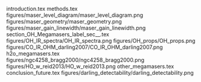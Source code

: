introduction.tex
methods.tex
figures/maser_level_diagram/maser_level_diagram.png
figures/maser_geometry/maser_geometry.png
figures/maser_gain_linewidth/maser_gain_linewidth.png
section_OH_Megamasers_label_sec__.tex
figures/OH_IR_spectra/OH_IR_spectra.png
figures/OH_props/OH_props.png
figures/CO_IR_OHM_darling2007/CO_IR_OHM_darling2007.png
h2o_megamasers.tex
figures/ngc4258_bragg2000/ngc4258_bragg2000.png
figures/HO_w_reid2013/HO_w_reid2013.png
other_megamasers.tex
conclusion_future.tex
figures/darling_detectability/darling_detectability.png
